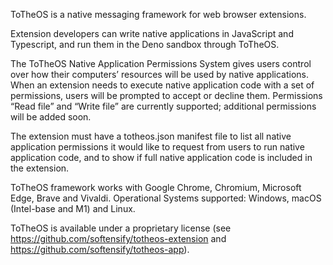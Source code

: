 ToTheOS is a native messaging framework for web browser extensions.

Extension developers can write native applications in JavaScript and Typescript, and run them in the Deno sandbox through ToTheOS. 

The ToTheOS Native Application Permissions System gives users control over how their computers’ resources will be used by native applications. When an extension needs to execute native application code with a set of permissions, users will be prompted to accept or decline them. Permissions “Read file” and “Write file” are currently supported; additional  permissions will be added soon.

The extension must have a totheos.json manifest file to list all native application permissions it would like to request from users to run native application code, and to show if full native application code is included in the extension.

ToTheOS framework works with Google Chrome, Chromium, Microsoft Edge, Brave and Vivaldi. Operational Systems supported: Windows, macOS (Intel-base and M1) and Linux.

ToTheOS is available under a proprietary license (see https://github.com/softensify/totheos-extension and https://github.com/softensify/totheos-app).